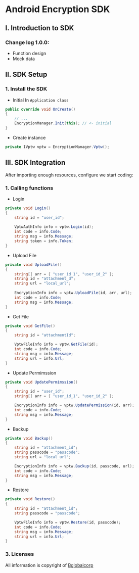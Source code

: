 
  

# Android Encryption SDK

  

## I. Introduction to SDK

  

### Change log 1.0.0:
- Function design
- Mock data
  

## II. SDK Setup

  

### 1. Install the SDK

- Initial
In  `Application class`

```c#
public override void OnCreate()
{
    // ...
    EncryptionManager.Init(this); // <- initial
}
```
  
- Create instance
```c#
private IVptw vptw = EncryptionManager.Vptw();
```
  

## III. SDK Integration

After importing enough resources, configure we start coding:

### 1. Calling functions

 - Login
```c#
private void Login()
{
    string id = "user_id";
	
    VptwAuthInfo info = vptw.Login(id);
    int code = info.Code;
    string msg = info.Message;
    string token = info.Token;
}
```

- Upload File
```c#
private void UploadFile()
{
    string[] arr = { "user_id_1", "user_id_2" };
    string id = "attachment_d";
    string url = "local_url";
    
    EncryptionInfo info = vptw.UploadFile(id, arr, url);
    int code = info.Code;
    string msg = info.Message;
}
```

- Get File
```c#
private void GetFile()
{
    string id = "attachmentId";

    VptwFileInfo info = vptw.GetFile(id);
    int code = info.Code;
    string msg = info.Message;
    string url = info.Url;
}
```

- Update Permimssion
```c#
private void UpdatePermimssion()
{
    string id = "user_id";
    string[] arr = { "user_id_1", "user_id_2" };

    EncryptionInfo info = vptw.UpdatePermission(id, arr);
    int code = info.Code;
    string msg = info.Message;
}
```

- Backup
```c#
private void Backup()
{
    string id = "attachment_id";
    string passcode = "passcode";
    string url = "local_url";

    EncryptionInfo info = vptw.Backup(id, passcode, url);
    int code = info.Code;
    string msg = info.Message;
}
```

- Restore
```c#
private void Restore()
{
    string id = "attachment_id";
    string passcode = "passcode";

    VptwFileInfo info = vptw.Restore(id, passcode);
    int code = info.Code;
    string msg = info.Message;
    string url = info.Url;
}
```


### 3. Licenses


All information is copyright of [Bglobalcorp](https://bglobalcorp.com/)